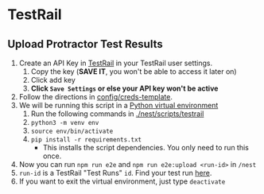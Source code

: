# TestRail

## Upload Protractor Test Results

1. Create an API Key in [TestRail](https://cae-testrail.jpl.nasa.gov/testrail/index.php?/mysettings) in your TestRail user settings.
   1. Copy the key (**SAVE IT**, you won't be able to access it later on)
   2. Click add key
   3. **Click `Save Settings` or else your API key won't be active**
2. Follow the directions in [config/creds-template](./config/creds-template).
3. We will be running this script in a [Python virtual environment](https://realpython.com/python-virtual-environments-a-primer/)
   1. Run the following commands in [./nest/scripts/testrail](.)
   2. `python3 -m venv env`
   3. `source env/bin/activate`
   4. `pip install -r requirements.txt`
      - This installs the script dependencies. You only need to run this once.
4. Now you can run `npm run e2e` and `npm run e2e:upload <run-id>` in `/nest`
5. `run-id` is a TestRail "Test Runs" `id`. Find your test run [here](https://cae-testrail.jpl.nasa.gov/testrail/index.php?/runs/overview/20).
6. If you want to exit the virtual environment, just type `deactivate`
